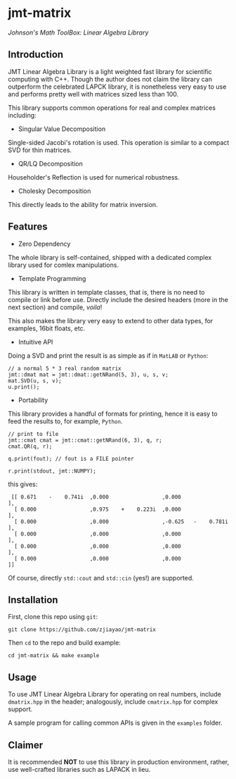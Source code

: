 # jmt-matrix

*Johnson's Math ToolBox: Linear Algebra Library*

## Introduction

JMT Linear Algebra Library is a light weighted
fast library for scientific computing with C++.
Though the author does not claim the library can outperform
the celebrated LAPCK library, it is nonetheless very
easy to use and performs pretty well with matrices sized
less than 100.

This library supports common operations for real and complex
matrices including:

- Singular Value Decomposition

Single-sided Jacobi's rotation is used. This operation is
similar to a compact SVD for thin matrices.

- QR/LQ Decomposition

Householder's Reflection is used for numerical robustness.

- Cholesky Decomposition

This directly leads to the ability for matrix inversion.

## Features

- Zero Dependency

The whole library is self-contained, shipped
with a dedicated complex library used for comlex
manipulations.

- Template Programming

This library is written in template classes, that is,
there is no need to compile or link before use.
Directly include the
desired headers (more in the next section) and compile, *voila*!

This also makes the library very easy to extend to
other data types, for examples, 16bit floats, etc.

- Intuitive API

Doing a SVD and print the result is as simple
as if in `MatLAB` or `Python`:

    // a normal 5 * 3 real random matrix
    jmt::dmat mat = jmt::dmat::getNRand(5, 3), u, s, v;
    mat.SVD(u, s, v);
    u.print();

- Portability

This library provides a handful of formats for
printing, hence it is easy to feed the results
to, for example, `Python`.

    // print to file
    jmt::cmat cmat = jmt::cmat::getNRand(6, 3), q, r;
    cmat.QR(q, r);

    q.print(fout); // fout is a FILE pointer

    r.print(stdout, jmt::NUMPY);

this gives:

     [[ 0.671    -    0.741i  ,0.000                 ,0.000                    ],
      [ 0.000                 ,0.975    +    0.223i  ,0.000                    ],
      [ 0.000                 ,0.000                 ,-0.625   -    0.781i     ],
      [ 0.000                 ,0.000                 ,0.000                    ],
      [ 0.000                 ,0.000                 ,0.000                    ],
      [ 0.000                 ,0.000                 ,0.000                    ]]

Of course, directly `std::cout` and `std::cin` (yes!) are supported.


## Installation

First, clone this repo using `git`:

    git clone https://github.com/zjiayao/jmt-matrix

Then `cd` to the repo and build example:

    cd jmt-matrix && make example


## Usage

To use JMT Linear Algebra Library for operating on real numbers,
include `dmatrix.hpp` in the header; analogously, include `cmatrix.hpp`
for complex support.

A sample program for calling common APIs is given in the
`examples` folder.


## Claimer

It is recommended **NOT** to use this library in production environment,
rather, use well-crafted libraries such as LAPACK in lieu.

